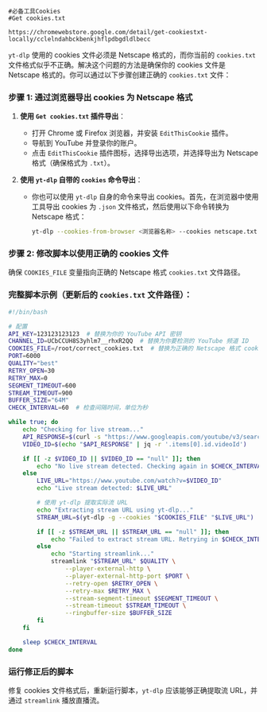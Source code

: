     #必备工具Cookies
    #Get cookies.txt
```https://chromewebstore.google.com/detail/get-cookiestxt-locally/cclelndahbckbenkjhflpdbgdldlbecc```




`yt-dlp` 使用的 cookies 文件必须是 Netscape 格式的，而你当前的 `cookies.txt` 文件格式似乎不正确。解决这个问题的方法是确保你的 cookies 文件是 Netscape 格式的。你可以通过以下步骤创建正确的 `cookies.txt` 文件：

### 步骤 1: 通过浏览器导出 cookies 为 Netscape 格式
1. **使用 `Get cookies.txt` 插件导出**：
   - 打开 Chrome 或 Firefox 浏览器，并安装 `EditThisCookie` 插件。
   - 导航到 YouTube 并登录你的账户。
   - 点击 `EditThisCookie` 插件图标，选择导出选项，并选择导出为 Netscape 格式（确保格式为 `.txt`）。

2. **使用 `yt-dlp` 自带的 `cookies` 命令导出**：
   - 你也可以使用 `yt-dlp` 自身的命令来导出 cookies。首先，在浏览器中使用工具导出 cookies 为 `.json` 文件格式，然后使用以下命令转换为 Netscape 格式：
     ```bash
     yt-dlp --cookies-from-browser <浏览器名称> --cookies netscape.txt
     ```

### 步骤 2: 修改脚本以使用正确的 cookies 文件
确保 `COOKIES_FILE` 变量指向正确的 Netscape 格式 `cookies.txt` 文件路径。

### 完整脚本示例（更新后的 `cookies.txt` 文件路径）：
```bash
#!/bin/bash

# 配置
API_KEY=123123123123  # 替换为你的 YouTube API 密钥
CHANNEL_ID=UCbCCUH8S3yhlm7__rhxR2QQ  # 替换为你要检测的 YouTube 频道 ID
COOKIES_FILE=/root/correct_cookies.txt  # 替换为正确的 Netscape 格式 cookies.txt 路径
PORT=6000
QUALITY="best"
RETRY_OPEN=30
RETRY_MAX=0
SEGMENT_TIMEOUT=600
STREAM_TIMEOUT=900
BUFFER_SIZE="64M"
CHECK_INTERVAL=60  # 检查间隔时间，单位为秒

while true; do
    echo "Checking for live stream..."
    API_RESPONSE=$(curl -s "https://www.googleapis.com/youtube/v3/search?part=snippet&channelId=$CHANNEL_ID&eventType=live&type=video&key=$API_KEY")
    VIDEO_ID=$(echo "$API_RESPONSE" | jq -r '.items[0].id.videoId')

    if [[ -z $VIDEO_ID || $VIDEO_ID == "null" ]]; then
        echo "No live stream detected. Checking again in $CHECK_INTERVAL seconds..."
    else
        LIVE_URL="https://www.youtube.com/watch?v=$VIDEO_ID"
        echo "Live stream detected: $LIVE_URL"

        # 使用 yt-dlp 提取实际流 URL
        echo "Extracting stream URL using yt-dlp..."
        STREAM_URL=$(yt-dlp -g --cookies "$COOKIES_FILE" "$LIVE_URL")

        if [[ -z $STREAM_URL || $STREAM_URL == "null" ]]; then
            echo "Failed to extract stream URL. Retrying in $CHECK_INTERVAL seconds..."
        else
            echo "Starting streamlink..."
            streamlink "$STREAM_URL" $QUALITY \
                --player-external-http \
                --player-external-http-port $PORT \
                --retry-open $RETRY_OPEN \
                --retry-max $RETRY_MAX \
                --stream-segment-timeout $SEGMENT_TIMEOUT \
                --stream-timeout $STREAM_TIMEOUT \
                --ringbuffer-size $BUFFER_SIZE
        fi
    fi

    sleep $CHECK_INTERVAL
done
```

### 运行修正后的脚本
修复 cookies 文件格式后，重新运行脚本，`yt-dlp` 应该能够正确提取流 URL，并通过 `streamlink` 播放直播流。
